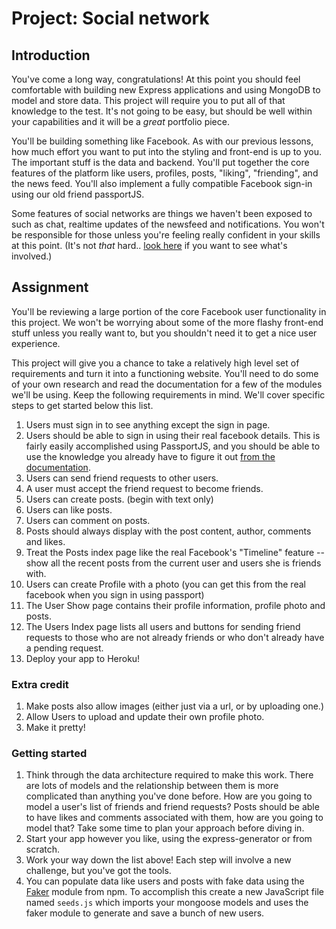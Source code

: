 # Project: Social network

## Introduction

You've come a long way, congratulations! At this point you should feel comfortable with building new Express applications and using MongoDB to model and store data. This project will require you to put all of that knowledge to the test. It's not going to be easy, but should be well within your capabilities and it will be a _great_ portfolio piece.

You'll be building something like Facebook. As with our previous lessons, how much effort you want to put into the styling and front-end is up to you. The important stuff is the data and backend. You'll put together the core features of the platform like users, profiles, posts, "liking", "friending", and the news feed. You'll also implement a fully compatible Facebook sign-in using our old friend passportJS.

Some features of social networks are things we haven't been exposed to such as chat, realtime updates of the newsfeed and notifications. You won't be responsible for those unless you're feeling really confident in your skills at this point. \(It's not _that_ hard.. [look here](https://socket.io/) if you want to see what's involved.\)

## Assignment

You'll be reviewing a large portion of the core Facebook user functionality in this project. We won't be worrying about some of the more flashy front-end stuff unless you really want to, but you shouldn't need it to get a nice user experience.

This project will give you a chance to take a relatively high level set of requirements and turn it into a functioning website. You'll need to do some of your own research and read the documentation for a few of the modules we'll be using. Keep the following requirements in mind. We'll cover specific steps to get started below this list.

1. Users must sign in to see anything except the sign in page.
2. Users should be able to sign in using their real facebook details.  This is fairly easily accomplished using PassportJS, and you should be able to use the knowledge you already have to figure it out [from the documentation](http://www.passportjs.org/docs/facebook/).
3. Users can send friend requests to other users.
4. A user must accept the friend request to become friends.
5. Users can create posts. \(begin with text only\)
6. Users can like posts.
7. Users can comment on posts.
8. Posts should always display with the post content, author, comments and likes.
9. Treat the Posts index page like the real Facebook's "Timeline" feature -- show all the recent posts from the current user and users she is friends with.
10. Users can create  Profile with a photo \(you can get this from the real facebook when you sign in using passport\)
11. The User Show page contains their profile information, profile photo and posts.
12. The Users Index page lists all users and buttons for sending friend requests to those who are not already friends or who don't already have a pending request.
13. Deploy your app to Heroku!

### **Extra credit**

1. Make posts also allow images \(either just via a url, or by uploading one.\)
2. Allow Users to upload and update their own profile photo.
3. Make it pretty!

### **Getting started**

1. Think through the data architecture required to make this work.  There are lots of models and the relationship between them is more complicated than anything you've done before.  How are you going to model a user's list of friends and friend requests? Posts should be able to have likes and comments associated with them, how are you going to model that? Take some time to plan your approach before diving in.
2. Start your app however you like, using the express-generator or from scratch.
3. Work your way down the list above!  Each step will involve a new challenge, but you've got the tools.
4. You can populate data like users and posts with fake data using the [Faker](https://github.com/marak/Faker.js/) module from npm.  To accomplish this create a new JavaScript file named `seeds.js` which imports your mongoose models and uses the faker module to generate and save a bunch of new users.

